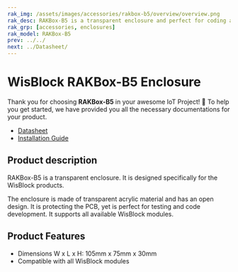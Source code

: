 ```yaml
---
rak_img: /assets/images/accessories/rakbox-b5/overview/overview.png
rak_desc: RAKBox-B5 is a transparent enclosure and perfect for coding and debugging of a prototype WisBlock.
rak_grp: [accessories, enclosures]
rak_model: RAKBox-B5
prev: ../../
next: ../Datasheet/
---
```


# WisBlock RAKBox-B5 Enclosure

Thank you for choosing **RAKBox-B5** in your awesome IoT Project! 🎉 To help you get started, we have provided you all the necessary documentations for your product.

- [Datasheet](../Datasheet/)
- [Installation Guide](../Installation/)

## Product description
RAKBox-B5 is a transparent enclosure. It is designed specifically for the WisBlock products.

The enclosure is made of transparent acrylic material and has an open design. It is protecting the PCB, yet is perfect for testing and code development. It supports all available WisBlock modules.

## Product Features

- Dimensions W x L x H: 105mm x 75mm x 30mm
- Compatible with all WisBlock modules
